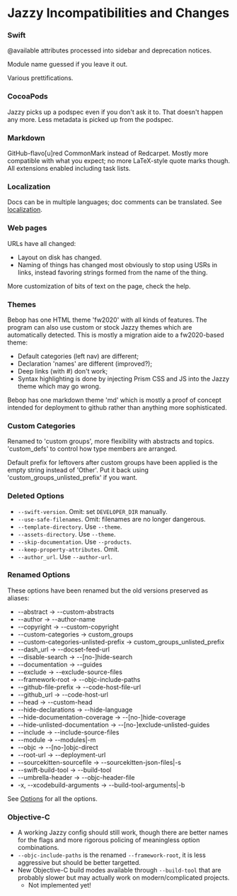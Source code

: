 # Jazzy Incompatibilities and Changes

### Swift

@available attributes processed into sidebar and deprecation notices.

Module name guessed if you leave it out.

Various prettifications.

### CocoaPods

Jazzy picks up a podspec even if you don't ask it to.  That doesn't happen
any more.  Less metadata is picked up from the podspec.

### Markdown

GitHub-flavo[u]red CommonMark instead of Redcarpet.  Mostly more compatible
with what you expect; no more LaTeX-style quote marks though.  All extensions
enabled including task lists.

### Localization

Docs can be in multiple languages; doc comments can be translated.
See [localization](localization.md).

### Web pages

URLs have all changed:
* Layout on disk has changed.
* Naming of things has changed most obviously to stop using USRs in links,
  instead favoring strings formed from the name of the thing.

More customization of bits of text on the page, check the help.

### Themes

Bebop has one HTML theme 'fw2020' with all kinds of features.  The program
can also use custom or stock Jazzy themes which are automatically detected.
This is mostly a migration aide to a fw2020-based theme:
* Default categories (left nav) are different;
* Declaration 'names' are different (improved?);
* Deep links (with #) don't work;
* Syntax highlighting is done by injecting Prism CSS and JS into the Jazzy
  theme which may go wrong.

Bebop has one markdown theme 'md' which is mostly a proof of concept intended
for deployment to github rather than anything more sophisticated.

### Custom Categories

Renamed to 'custom groups', more flexibility with abstracts and topics.
'custom_defs' to control how type members are arranged.

Default prefix for leftovers after custom groups have been applied is
the empty string instead of 'Other'.  Put it back using
'custom_groups_unlisted_prefix' if you want.

### Deleted Options

* `--swift-version`.  Omit: set `DEVELOPER_DIR` manually.
* `--use-safe-filenames`.  Omit: filenames are no longer dangerous.
* `--template-directory`.  Use `--theme`.
* `--assets-directory`.  Use `--theme`.
* `--skip-documentation`.  Use `--products`.
* `--keep-property-attributes`.  Omit.
* `--author_url`.  Use `--author-url`.

### Renamed Options

These options have been renamed but the old versions preserved as
aliases:
* --abstract -> --custom-abstracts
* --author -> --author-name
* --copyright -> --custom-copyright
* --custom-categories -> custom_groups
* --custom-categories-unlisted-prefix -> custom_groups_unlisted_prefix
* --dash_url -> --docset-feed-url
* --disable-search -> --[no-]hide-search
* --documentation -> --guides
* --exclude -> --exclude-source-files
* --framework-root -> --objc-include-paths
* --github-file-prefix -> --code-host-file-url
* --github_url -> --code-host-url
* --head -> --custom-head
* --hide-declarations -> --hide-language
* --hide-documentation-coverage -> --[no-]hide-coverage
* --hide-unlisted-documentation -> --[no-]exclude-unlisted-guides
* --include -> --include-source-files
* --module -> --modules|-m
* --objc -> --[no-]objc-direct
* --root-url -> --deployment-url
* --sourcekitten-sourcefile -> --sourcekitten-json-files|-s
* --swift-build-tool -> --build-tool
* --umbrella-header -> --objc-header-file
* -x, --xcodebuild-arguments -> --build-tool-arguments|-b

See [Options](options.md) for all the options.

### Objective-C
* A working Jazzy config should still work, though there are better names for
  the flags and more rigorous policing of meaningless option combinations.
* `--objc-include-paths` is the renamed `--framework-root`, it is less
  aggressive but should be better targetted.
* New Objective-C build modes available through `--build-tool` that are
  probably slower but may actually work on modern/complicated projects.
    * Not implemented yet!

<!--
See [Objective C notes](???) for more.
-->
